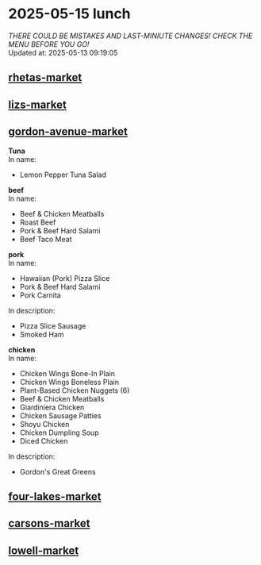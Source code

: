 # 2025-05-15 lunch  
*THERE COULD BE MISTAKES AND LAST-MINIUTE CHANGES! CHECK THE MENU BEFORE YOU GO!*  
Updated at: 2025-05-13 09:19:05  
## [rhetas-market](https://wisc-housingdining.nutrislice.com/menu/rhetas-market/lunch/2025-05-15)  
## [lizs-market](https://wisc-housingdining.nutrislice.com/menu/lizs-market/lunch/2025-05-15)  
## [gordon-avenue-market](https://wisc-housingdining.nutrislice.com/menu/gordon-avenue-market/lunch/2025-05-15)  
**Tuna**  
In name:   
 - Lemon Pepper Tuna Salad  
  
**beef**  
In name:   
 - Beef & Chicken Meatballs  
 - Roast Beef  
 - Pork & Beef Hard Salami  
 - Beef Taco Meat  
  
**pork**  
In name:   
 - Hawaiian (Pork) Pizza Slice  
 - Pork & Beef Hard Salami  
 - Pork Carnita  
  
In description:   
 - Pizza Slice Sausage  
 - Smoked Ham  
  
**chicken**  
In name:   
 - Chicken Wings Bone-In Plain  
 - Chicken Wings Boneless Plain  
 - Plant-Based Chicken Nuggets (6)  
 - Beef & Chicken Meatballs  
 - Giardiniera Chicken  
 - Chicken Sausage Patties  
 - Shoyu Chicken  
 - Chicken Dumpling Soup  
 - Diced Chicken  
  
In description:   
 - Gordon's Great Greens  
  
## [four-lakes-market](https://wisc-housingdining.nutrislice.com/menu/four-lakes-market/lunch/2025-05-15)  
## [carsons-market](https://wisc-housingdining.nutrislice.com/menu/carsons-market/lunch/2025-05-15)  
## [lowell-market](https://wisc-housingdining.nutrislice.com/menu/lowell-market/lunch/2025-05-15)  
  
